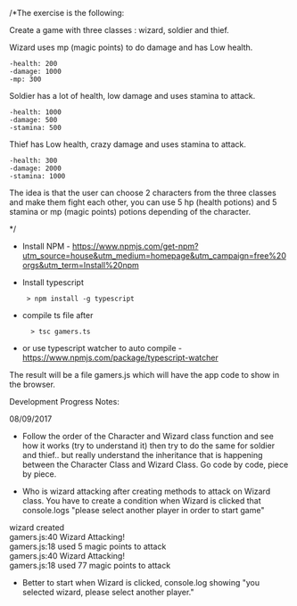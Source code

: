 /*The exercise is the following:

Create a game with three classes : wizard, soldier and thief.

Wizard uses mp (magic points) to do damage and has Low health. 

    -health: 200
    -damage: 1000
    -mp: 300

Soldier has a lot of health, low damage and uses stamina to attack.

    -health: 1000
    -damage: 500
    -stamina: 500

Thief has Low health, crazy damage and uses stamina to attack.

    -health: 300
    -damage: 2000
    -stamina: 1000


The idea is that the user can choose 2 characters from the three classes and make them fight each other, 
you can use 5 hp (health potions) and 5 stamina or mp (magic points) potions depending of the character. 

*/

* Install NPM - https://www.npmjs.com/get-npm?utm_source=house&utm_medium=homepage&utm_campaign=free%20orgs&utm_term=Install%20npm

 - Install typescript 

        > npm install -g typescript

- compile ts file after 

        > tsc gamers.ts

* or use typescript watcher to auto compile - https://www.npmjs.com/package/typescript-watcher
        
The result will be a file gamers.js which will have the app code to show in the browser. 


Development Progress Notes:

08/09/2017

- Follow the order of the Character and Wizard class function and see how it works (try to understand it) 
then try to do the same for soldier and thief.. but really understand the inheritance that is happening 
between the Character Class and Wizard Class. Go code by code, piece by piece.


- Who is wizard attacking after creating methods to attack on Wizard class. You have to create a condition when
Wizard is clicked that console.logs "please select another player in order to start game" 


wizard created<br>
gamers.js:40 Wizard Attacking!<br>
gamers.js:18 used 5 magic points to attack<br>
gamers.js:40 Wizard Attacking!<br>
gamers.js:18 used 77 magic points to attack<br>

- Better to start when Wizard is clicked, console.log showing "you selected wizard, please select another player."
